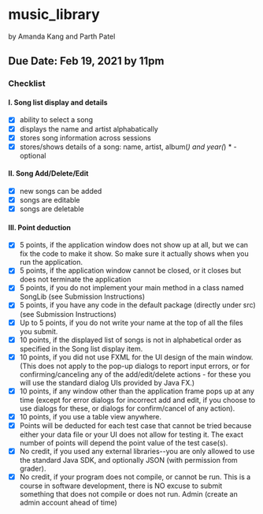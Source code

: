 # music_library
 
by Amanda Kang and Parth Patel

## Due Date: Feb 19, 2021 by 11pm

### Checklist
#### I. Song list display and details
- [X] ability to select a song
- [X] displays the name and artist alphabatically
- [X] stores song information across sessions
- [X] stores/shows details of a song: name, artist, album(*) and year(*)    * - optional

#### II. Song Add/Delete/Edit
- [X] new songs can be added
- [X] songs are editable 
- [X] songs are deletable

#### III. Point deduction
- [X] 5 points, if the application window does not show up at all, but we can fix the code to make it show. So make sure it actually shows when you run the application.
- [X] 5 points, if the application window cannot be closed, or it closes but does not terminate the application
- [X] 5 points, if you do not implement your main method in a class named SongLib (see Submission Instructions)
- [X] 5 points, if you have any code in the default package (directly under src) (see Submission Instructions)
- [X] Up to 5 points, if you do not write your name at the top of all the files you submit.
- [X] 10 points, if the displayed list of songs is not in alphabetical order as specified in the Song list display item.
- [X] 10 points, if you did not use FXML for the UI design of the main window. (This does not apply to the pop-up dialogs to report input errors, or for confirming/canceling any of the add/edit/delete actions - for these you will use the standard dialog UIs provided by Java FX.)
- [X] 10 points, if any window other than the application frame pops up at any time (except for error dialogs for incorrect add and edit, if you choose to use dialogs for these, or dialogs for confirm/cancel of any action).
- [X] 10 points, if you use a table view anywhere.
- [X] Points will be deducted for each test case that cannot be tried because either your data file or your UI does not allow for testing it. The exact number of points will depend the point value of the test case(s).
- [X] No credit, if you used any external libraries--you are only allowed to use the standard Java SDK, and optionally JSON (with permission from grader).
- [X] No credit, if your program does not compile, or cannot be run. This is a course in software development, there is NO excuse to submit something that does not compile or does not run. Admin (create an admin account ahead of time)

